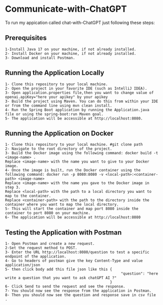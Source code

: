 # Communicate-with-ChatGPT
To run my appication called chat-with-ChatGPT just following these steps:
## Prerequisites
    1-Install Java 17 on your machine, if not already installed.
    2- Install Docker on your machine, if not already installed.
    3- Download and install Postman.
## Running the Application Locally
    
    1- Clone this repository to your local machine.
    2- Open the project in your favorite IDE (such as IntelliJ IDEA).
    3- Open application.properties file,then you want to change value of openai.apiKey="here your apikey" by your apikey
    3- Build the project using Maven. You can do this from within your IDE or from the command line using mvn clean install.
    4- Run the Spring Boot application by running the Application.java file or using the spring-boot:run Maven goal.
    5- The application will be accessible at http://localhost:8080.

## Running the Application on Docker
   
    1- Clone this repository to your local machine. #git clone path
    2- Navigate to the root directory of the project.
    3- Build the Docker image using the following command: docker build -t <image-name> .
    Replace <image-name> with the name you want to give to your Docker image.
    4- Once the image is built, run the Docker container using the following command: docker run -p 8080:8080 -v <local-path>:<container-path> <image-name>
    Replace <image-name> with the name you gave to the Docker image in step 3.
    Replace <local-path> with the path to a local directory you want to map to the container.
    Replace <container-path> with the path to the directory inside the container where you want to map the local directory.
    5- This will start the container and map port 8080 inside the container to port 8080 on your machine.
    6- The application will be accessible at http://localhost:8080
  
## Testing the Application with Postman
   
    1- Open Postman and create a new request.
    2-Set the request method to POST.
    3- Enter the URL http://localhost:8080/question to test a specific endpoint of the application.
    4- Go to headers of postman give the key Content-Type and value application/json
    5- then click body add this file json like this {
                                                         "question": "here write a question that you want to ask chatGPT AI ?"
                                                    }
    6- Click Send to send the request and see the response.
    7- You should now see the response from the application in Postman.
    8- Then you should now see the question and response save in csv file .
  
  
